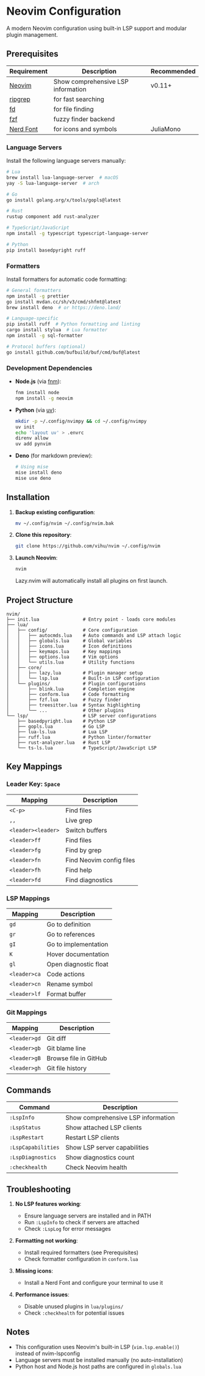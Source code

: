 # Neovim Configuration

A modern Neovim configuration using built-in LSP support and modular plugin management.

## Prerequisites

| Requirement                                      | Description                        | Recommended |
| ------------------------------------------------ | ---------------------------------- | ----------- |
| [Neovim](https://neovim.io/)                     | Show comprehensive LSP information | v0.11+      |
| [ripgrep](https://github.com/BurntSushi/ripgrep) | for fast searching                 |             |
| [fd](https://github.com/sharkdp/fd)              | for file finding                   |             |
| [fzf](https://github.com/junegunn/fzf)           | fuzzy finder backend               |             |
| [Nerd Font](https://www.nerdfonts.com/)          | for icons and symbols              | JuliaMono   |

### Language Servers

Install the following language servers manually:

```bash
# Lua
brew install lua-language-server  # macOS
yay -S lua-language-server  # arch

# Go
go install golang.org/x/tools/gopls@latest

# Rust
rustup component add rust-analyzer

# TypeScript/JavaScript
npm install -g typescript typescript-language-server

# Python
pip install basedpyright ruff
```

### Formatters

Install formatters for automatic code formatting:

```bash
# General formatters
npm install -g prettier
go install mvdan.cc/sh/v3/cmd/shfmt@latest
brew install deno  # or https://deno.land/

# Language-specific
pip install ruff  # Python formatting and linting
cargo install stylua  # Lua formatter
npm install -g sql-formatter

# Protocol buffers (optional)
go install github.com/bufbuild/buf/cmd/buf@latest
```

### Development Dependencies

- **Node.js** (via [fnm](https://github.com/Schniz/fnm)):

  ```bash
  fnm install node
  npm install -g neovim
  ```

- **Python** (via [uv](https://github.com/astral-sh/uv)):

  ```bash
  mkdir -p ~/.config/nvimpy && cd ~/.config/nvimpy
  uv init
  echo 'layout uv' > .envrc
  direnv allow
  uv add pynvim
  ```

- **Deno** (for markdown preview):
  ```bash
  # Using mise
  mise install deno
  mise use deno
  ```

## Installation

1. **Backup existing configuration**:

   ```bash
   mv ~/.config/nvim ~/.config/nvim.bak
   ```

2. **Clone this repository**:

   ```bash
   git clone https://github.com/vihu/nvim ~/.config/nvim
   ```

3. **Launch Neovim**:
   ```bash
   nvim
   ```
   Lazy.nvim will automatically install all plugins on first launch.

## Project Structure

```
nvim/
├── init.lua                # Entry point - loads core modules
├── lua/
│   ├── config/             # Core configuration
│   │   ├── autocmds.lua    # Auto commands and LSP attach logic
│   │   ├── globals.lua     # Global variables
│   │   ├── icons.lua       # Icon definitions
│   │   ├── keymaps.lua     # Key mappings
│   │   ├── options.lua     # Vim options
│   │   └── utils.lua       # Utility functions
│   ├── core/
│   │   ├── lazy.lua        # Plugin manager setup
│   │   └── lsp.lua         # Built-in LSP configuration
│   └── plugins/            # Plugin configurations
│       ├── blink.lua       # Completion engine
│       ├── conform.lua     # Code formatting
│       ├── fzf.lua         # Fuzzy finder
│       ├── treesitter.lua  # Syntax highlighting
│       └── ...             # Other plugins
└── lsp/                    # LSP server configurations
    ├── basedpyright.lua    # Python LSP
    ├── gopls.lua           # Go LSP
    ├── lua-ls.lua          # Lua LSP
    ├── ruff.lua            # Python linter/formatter
    ├── rust-analyzer.lua   # Rust LSP
    └── ts-ls.lua           # TypeScript/JavaScript LSP
```

## Key Mappings

### Leader Key: `Space`

| Mapping            | Description              |
| ------------------ | ------------------------ |
| `<C-p>`            | Find files               |
| `,,`               | Live grep                |
| `<leader><leader>` | Switch buffers           |
| `<leader>ff`       | Find files               |
| `<leader>fg`       | Find by grep             |
| `<leader>fn`       | Find Neovim config files |
| `<leader>fh`       | Find help                |
| `<leader>fd`       | Find diagnostics         |

### LSP Mappings

| Mapping      | Description           |
| ------------ | --------------------- |
| `gd`         | Go to definition      |
| `gr`         | Go to references      |
| `gI`         | Go to implementation  |
| `K`          | Hover documentation   |
| `gl`         | Open diagnostic float |
| `<leader>ca` | Code actions          |
| `<leader>cn` | Rename symbol         |
| `<leader>lf` | Format buffer         |

### Git Mappings

| Mapping      | Description           |
| ------------ | --------------------- |
| `<leader>gd` | Git diff              |
| `<leader>gb` | Git blame line        |
| `<leader>gB` | Browse file in GitHub |
| `<leader>gh` | Git file history      |

## Commands

| Command            | Description                        |
| ------------------ | ---------------------------------- |
| `:LspInfo`         | Show comprehensive LSP information |
| `:LspStatus`       | Show attached LSP clients          |
| `:LspRestart`      | Restart LSP clients                |
| `:LspCapabilities` | Show LSP server capabilities       |
| `:LspDiagnostics`  | Show diagnostics count             |
| `:checkhealth`     | Check Neovim health                |

## Troubleshooting

1. **No LSP features working**:

   - Ensure language servers are installed and in PATH
   - Run `:LspInfo` to check if servers are attached
   - Check `:LspLog` for error messages

2. **Formatting not working**:

   - Install required formatters (see Prerequisites)
   - Check formatter configuration in `conform.lua`

3. **Missing icons**:

   - Install a Nerd Font and configure your terminal to use it

4. **Performance issues**:
   - Disable unused plugins in `lua/plugins/`
   - Check `:checkhealth` for potential issues

## Notes

- This configuration uses Neovim's built-in LSP (`vim.lsp.enable()`) instead of nvim-lspconfig
- Language servers must be installed manually (no auto-installation)
- Python host and Node.js host paths are configured in `globals.lua`
